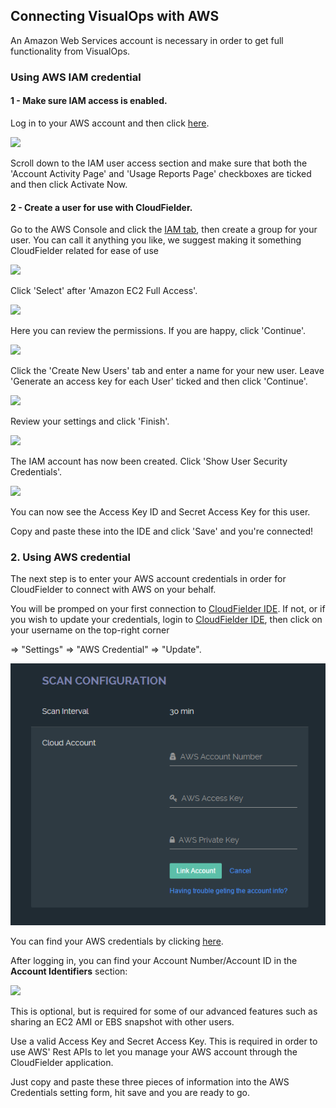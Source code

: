 ## Connecting VisualOps with AWS
An Amazon Web Services account is necessary in order to get full functionality from VisualOps.

### Using AWS IAM credential
#### 1 - Make sure IAM access is enabled.
Log in to your AWS account and then click [here](https://aws-portal.amazon.com/gp/aws/manageYourAccount).

![](https://raw.githubusercontent.com/VisualOps/book-image/master/kb-iam-active.png)

Scroll down to the IAM user access section and make sure that both the 'Account Activity Page' and 'Usage Reports Page' checkboxes are ticked and then click Activate Now.

#### 2 - Create a user for use with CloudFielder.
Go to the AWS Console and click the [IAM tab](https://console.aws.amazon.com/iam/home), then create a group for your user. You can call it anything you like, we suggest making it something CloudFielder related for ease of use

![](https://raw.githubusercontent.com/VisualOps/book-image/master/kb-iam-create-group.png)

Click 'Select' after 'Amazon EC2 Full Access'.

![](https://raw.githubusercontent.com/VisualOps/book-image/master/kb-iam-ec2-full.png)

Here you can review the permissions. If you are happy, click 'Continue'.

![](https://raw.githubusercontent.com/VisualOps/book-image/master/kb-iam-policy.png)

Click the 'Create New Users' tab and enter a name for your new user. Leave 'Generate an access key for each User' ticked and then click 'Continue'.

![](https://raw.githubusercontent.com/VisualOps/book-image/master/kb-iam-new.png)

Review your settings and click 'Finish'.

![](https://raw.githubusercontent.com/VisualOps/book-image/master/kb-iam-review.png)

The IAM account has now been created. Click 'Show User Security Credentials'.

![](https://raw.githubusercontent.com/VisualOps/book-image/master/kb-iam-cred.png)

You can now see the Access Key ID and Secret Access Key for this user.

Copy and paste these into the IDE and click 'Save' and you're connected!

### 2. Using AWS credential
The next step is to enter your AWS account credentials in order for CloudFielder to connect with AWS on your behalf.

You will be promped on your first connection to [CloudFielder IDE](https://ide.CloudFielder.com/). If not, or if you wish to update your credentials, login to [CloudFielder IDE](https://ide.CloudFielder.com/login/), then click on your username on the top-right corner

=> "Settings" => "AWS Credential" => "Update".

![](https://raw.githubusercontent.com/VisualOps/cf-book/master/images/account_config.png)

You can find your AWS credentials by clicking [here](https://console.aws.amazon.com/iam/home?#security_credential).

After logging in, you can find your Account Number/Account ID in the __Account Identifiers__ section:

![](https://raw.githubusercontent.com/VisualOps/book-image/master/kb-connect-acc.png)

This is optional, but is required for some of our advanced features such as sharing an EC2 AMI or EBS snapshot with other users.

Use a valid Access Key and Secret Access Key. This is required in order to use AWS' Rest APIs to let you manage your AWS account through the CloudFielder application.

Just copy and paste these three pieces of information into the AWS Credentials setting form, hit save and you are ready to go.

